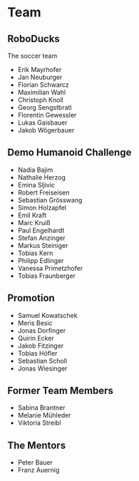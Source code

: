 # Team
## RoboDucks
The soccer team
- Erik Mayrhofer
- Jan Neuburger
- Florian Schwarcz
- Maximilian Wahl
- Christoph Knoll
- Georg Sengstbratl
- Florentin Gewessler
- Lukas Gaisbauer
- Jakob Wögerbauer

## Demo Humanoid Challenge
- Nadia Bajim
- Nathalie Herzog
- Emina Sljivic
- Robert Freiseisen
- Sebastian Grösswang
- Simon Holzapfel
- Emil Kraft
- Marc Kruiß
- Paul Engelhardt
- Stefan Anzinger
- Markus Steiniger
- Tobias Kern
- Philipp Edlinger
- Vanessa Primetzhofer
- Tobias Fraunberger

## Promotion
- Samuel Kowatschek
- Meris Besic
- Jonas Dorfinger
- Quirin Ecker
- Jakob Fitzinger
- Tobias Höfler
- Sebastian Scholl
- Jonas Wiesinger

## Former Team Members
- Sabina Brantner
- Melanie Mühleder
- Viktoria Streibl

## The Mentors
- Peter Bauer
- Franz Auernig
